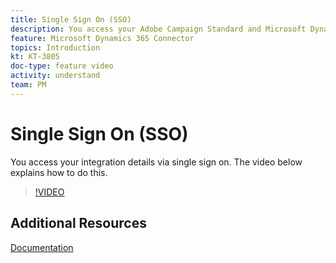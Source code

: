 ```yaml
---
title: Single Sign On (SSO)
description: You access your Adobe Campaign Standard and Microsoft Dynamics 365 integration details via single sign on. This video explains how to do this.
feature: Microsoft Dynamics 365 Connector
topics: Introduction
kt: KT-3805
doc-type: feature video
activity: understand
team: PM
---
```


# Single Sign On (SSO)

You access your integration details via single sign on. The video below explains how to do this.

>[!VIDEO](https://video.tv.adobe.com/v/29254?quality=12)

## Additional Resources

[Documentation](https://helpx-internal.corp.adobe.com/content/help/en/campaign/kb/acs-ms-dynamics.html)

